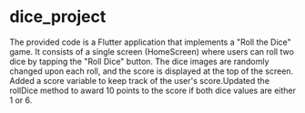 # dice_project
The provided code is a Flutter application that implements a "Roll the Dice" game. It consists of a single screen (HomeScreen) where users can roll two dice by tapping the "Roll Dice" button. The dice images are randomly changed upon each roll, and the score is displayed at the top of the screen.
Added a score variable to keep track of the user's score.Updated the rollDice method to award 10 points to the score if both dice values are either 1 or 6.
